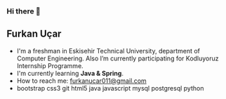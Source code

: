 ### Hi there 👋

<!--
**ucarfurkan/ucarfurkan** is a ✨ _special_ ✨ repository because its `README.md` (this file) appears on your GitHub profile.

Here are some ideas to get you started:

- 🔭 I’m currently working on ...
- 🌱 I’m currently learning ...
- 👯 I’m looking to collaborate on ...
- 🤔 I’m looking for help with ...
- 💬 Ask me about ...
- 📫 How to reach me: ...
- 😄 Pronouns: ...
- ⚡ Fun fact: ...
-->
## Furkan Uçar
- I'm a freshman in Eskisehir Technical University, department of Computer Engineering. Also I’m currently participating for Kodluyoruz Internship Programme.
- I'm currently learning **Java & Spring**.
- How to reach me: furkanucar011@gmail.com
- bootstrap css3 git html5 java javascript mysql postgresql python

